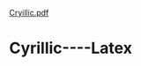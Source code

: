 [Cryillic.pdf](https://github.com/mrmangan/Cyrillic----Latex/files/7152177/Cryillic.pdf)
# Cyrillic----Latex
